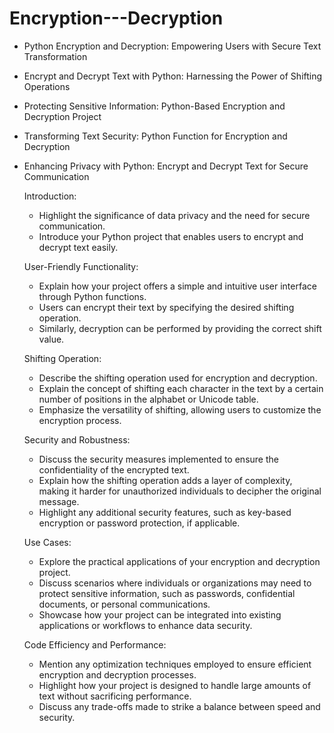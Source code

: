 # Encryption---Decryption

- Python Encryption and Decryption: Empowering Users with Secure Text Transformation
- Encrypt and Decrypt Text with Python: Harnessing the Power of Shifting Operations
- Protecting Sensitive Information: Python-Based Encryption and Decryption Project
- Transforming Text Security: Python Function for Encryption and Decryption
- Enhancing Privacy with Python: Encrypt and Decrypt Text for Secure Communication

  Introduction:
  - Highlight the significance of data privacy and the need for secure communication.
  - Introduce your Python project that enables users to encrypt and decrypt text easily.
  
  User-Friendly Functionality:
  - Explain how your project offers a simple and intuitive user interface through Python functions.
  - Users can encrypt their text by specifying the desired shifting operation.
  - Similarly, decryption can be performed by providing the correct shift value.
  
  Shifting Operation:
  - Describe the shifting operation used for encryption and decryption.
  - Explain the concept of shifting each character in the text by a certain number of positions in the alphabet or Unicode table.
  - Emphasize the versatility of shifting, allowing users to customize the encryption process.
  
  Security and Robustness:
  - Discuss the security measures implemented to ensure the confidentiality of the encrypted text.
  - Explain how the shifting operation adds a layer of complexity, making it harder for unauthorized individuals to decipher the original message.
  - Highlight any additional security features, such as key-based encryption or password protection, if applicable.
  
  Use Cases:
  - Explore the practical applications of your encryption and decryption project.
  - Discuss scenarios where individuals or organizations may need to protect sensitive information, such as passwords, confidential documents, or personal communications.
  - Showcase how your project can be integrated into existing applications or workflows to enhance data security.
  
  Code Efficiency and Performance:
  - Mention any optimization techniques employed to ensure efficient encryption and decryption processes.
  - Highlight how your project is designed to handle large amounts of text without sacrificing performance.
  - Discuss any trade-offs made to strike a balance between speed and security.
 
